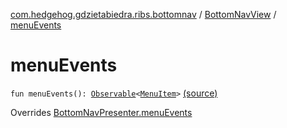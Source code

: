 [com.hedgehog.gdzietabiedra.ribs.bottomnav](../index.md) / [BottomNavView](index.md) / [menuEvents](./menu-events.md)

# menuEvents

`fun menuEvents(): `[`Observable`](http://reactivex.io/RxJava/javadoc/io/reactivex/Observable.html)`<`[`MenuItem`](../-menu-item/index.md)`>` [(source)](https://github.com/asvid/GdzieTaBiedra/tree/master/app/src/main/java/com/hedgehog/gdzietabiedra/ribs/bottomnav/BottomNavView.kt#L46)

Overrides [BottomNavPresenter.menuEvents](../-bottom-nav-interactor/-bottom-nav-presenter/menu-events.md)

